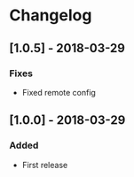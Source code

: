 # Changelog

## [1.0.5] - 2018-03-29
### Fixes
- Fixed remote config

## [1.0.0] - 2018-03-29
### Added
- First release